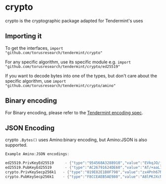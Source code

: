 # crypto

crypto is the cryptographic package adapted for Tendermint's uses

## Importing it
To get the interfaces,
`import "github.com/torusresearch/tendermint/crypto"`

For any specific algorithm, use its specific module e.g.
`import "github.com/torusresearch/tendermint/crypto/ed25519"`

If you want to decode bytes into one of the types, but don't care about the specific algorithm, use
`import "github.com/torusresearch/tendermint/crypto/amino"`

## Binary encoding

For Binary encoding, please refer to the [Tendermint encoding spec](https://github.com/torusresearch/tendermint/blob/master/docs/spec/blockchain/encoding.md).

## JSON Encoding

crypto `.Bytes()` uses Amino:binary encoding, but Amino:JSON is also supported.

```go
Example Amino:JSON encodings:

ed25519.PrivKeyEd25519     - {"type":"954568A3288910","value":"EVkqJO/jIXp3rkASXfh9YnyToYXRXhBr6g9cQVxPFnQBP/5povV4HTjvsy530kybxKHwEi85iU8YL0qQhSYVoQ=="}
ed25519.PubKeyEd25519      - {"type":"AC26791624DE60","value":"AT/+aaL1eB0477Mud9JMm8Sh8BIvOYlPGC9KkIUmFaE="}
crypto.PrivKeySecp256k1   - {"type":"019E82E1B0F798","value":"zx4Pnh67N+g2V+5vZbQzEyRerX9c4ccNZOVzM9RvJ0Y="}
crypto.PubKeySecp256k1    - {"type":"F8CCEAEB5AE980","value":"A8lPKJXcNl5VHt1FK8a244K9EJuS4WX1hFBnwisi0IJx"}
```
